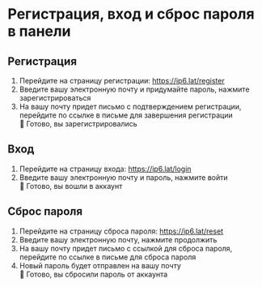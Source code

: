 # Регистрация, вход и сброс пароля в панели

## Регистрация
1. Перейдите на страницу регистрации: https://ip6.lat/register
2. Введите вашу электронную почту и придумайте пароль, нажмите зарегистрироваться
3. На вашу почту придет письмо с подтверждением регистрации, перейдите по ссылке в письме для завершения регистрации  
🎉 Готово, вы зарегистрировались
## Вход
1. Перейдите на страницу входа: https://ip6.lat/login
2. Введите вашу электронную почту и пароль, нажмите войти  
🎉 Готово, вы вошли в аккаунт
## Сброс пароля
1. Перейдите на страницу сброса пароля: https://ip6.lat/reset
2. Введите вашу электронную почту, нажмите продолжить
3. На вашу почту придет письмо с ссылкой для сброса пароля, перейдите по ссылке в письме для сброса пароля
4. Новый пароль будет отправлен на вашу почту  
🎉 Готово, вы сбросили пароль от аккаунта
